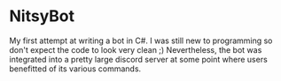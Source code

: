 # NitsyBot
My first attempt at writing a bot in C#. I was still new to programming so don't expect the code to look very clean ;)
Nevertheless, the bot was integrated into a pretty large discord server at some point where users benefitted of its various commands.
